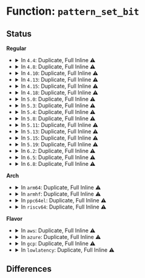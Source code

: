 # Function: <code>pattern_set_bit</code>

## Status
<b>Regular</b>
<ul>
<li>
<details>
<summary>In <code>4.4</code>: Duplicate, Full Inline ⚠️</summary>

**Collision:** Static Duplication

**Inline:** Full

**Transformation:** False

**Instances:**

```
In drivers/video/console/fbcon_rotate.c (ffffffff814679fc)
Location: drivers/video/console/fbcon_rotate.h:31
Inline: True
Inline callers:
  - drivers/video/console/fbcon_rotate.c:fbcon_rotate_font
  - drivers/video/console/fbcon_rotate.c:fbcon_rotate_font
  - drivers/video/console/fbcon_rotate.c:fbcon_rotate_font
```
```
In drivers/video/console/fbcon_cw.c (ffffffff81468541)
Location: drivers/video/console/fbcon_rotate.h:31
Inline: True
Inline callers:
  - drivers/video/console/fbcon_cw.c:cw_cursor
```
```
In drivers/video/console/fbcon_ccw.c (ffffffff8146a89f)
Location: drivers/video/console/fbcon_rotate.h:31
Inline: True
Inline callers:
  - drivers/video/console/fbcon_ccw.c:ccw_cursor
```
</details>
</li>
<li>
<details>
<summary>In <code>4.8</code>: Duplicate, Full Inline ⚠️</summary>

**Collision:** Static Duplication

**Inline:** Full

**Transformation:** False

**Instances:**

```
In drivers/video/console/fbcon_rotate.c (ffffffff814b5d08)
Location: drivers/video/console/fbcon_rotate.h:31
Inline: True
Inline callers:
  - drivers/video/console/fbcon_rotate.c:fbcon_rotate_font
  - drivers/video/console/fbcon_rotate.c:fbcon_rotate_font
  - drivers/video/console/fbcon_rotate.c:fbcon_rotate_font
```
```
In drivers/video/console/fbcon_cw.c (ffffffff814b6843)
Location: drivers/video/console/fbcon_rotate.h:31
Inline: True
Inline callers:
  - drivers/video/console/fbcon_cw.c:cw_cursor
```
```
In drivers/video/console/fbcon_ccw.c (ffffffff814b8bf3)
Location: drivers/video/console/fbcon_rotate.h:31
Inline: True
Inline callers:
  - drivers/video/console/fbcon_ccw.c:ccw_cursor
```
</details>
</li>
<li>
<details>
<summary>In <code>4.10</code>: Duplicate, Full Inline ⚠️</summary>

**Collision:** Static Duplication

**Inline:** Full

**Transformation:** False

**Instances:**

```
In drivers/video/console/fbcon_rotate.c (ffffffff814d7d38)
Location: drivers/video/console/fbcon_rotate.h:31
Inline: True
Inline callers:
  - drivers/video/console/fbcon_rotate.c:fbcon_rotate_font
  - drivers/video/console/fbcon_rotate.c:fbcon_rotate_font
  - drivers/video/console/fbcon_rotate.c:fbcon_rotate_font
```
```
In drivers/video/console/fbcon_cw.c (ffffffff814d8873)
Location: drivers/video/console/fbcon_rotate.h:31
Inline: True
Inline callers:
  - drivers/video/console/fbcon_cw.c:cw_cursor
```
```
In drivers/video/console/fbcon_ccw.c (ffffffff814dac03)
Location: drivers/video/console/fbcon_rotate.h:31
Inline: True
Inline callers:
  - drivers/video/console/fbcon_ccw.c:ccw_cursor
```
</details>
</li>
<li>
<details>
<summary>In <code>4.13</code>: Duplicate, Full Inline ⚠️</summary>

**Collision:** Static Duplication

**Inline:** Full

**Transformation:** False

**Instances:**

```
In drivers/video/console/fbcon_rotate.c (ffffffff814e39f4)
Location: drivers/video/console/fbcon_rotate.h:31
Inline: True
Inline callers:
  - drivers/video/console/fbcon_rotate.c:fbcon_rotate_font
  - drivers/video/console/fbcon_rotate.c:fbcon_rotate_font
  - drivers/video/console/fbcon_rotate.c:fbcon_rotate_font
```
```
In drivers/video/console/fbcon_cw.c (ffffffff814e45ea)
Location: drivers/video/console/fbcon_rotate.h:31
Inline: True
Inline callers:
  - drivers/video/console/fbcon_cw.c:cw_cursor
```
```
In drivers/video/console/fbcon_ccw.c (ffffffff814e691e)
Location: drivers/video/console/fbcon_rotate.h:31
Inline: True
Inline callers:
  - drivers/video/console/fbcon_ccw.c:ccw_cursor
```
</details>
</li>
<li>
<details>
<summary>In <code>4.15</code>: Duplicate, Full Inline ⚠️</summary>

**Collision:** Static Duplication

**Inline:** Full

**Transformation:** False

**Instances:**

```
In drivers/video/fbdev/core/fbcon_rotate.c (ffffffff8152cb47)
Location: drivers/video/fbdev/core/fbcon_rotate.h:31
Inline: True
Inline callers:
  - drivers/video/fbdev/core/fbcon_rotate.c:fbcon_rotate_font
  - drivers/video/fbdev/core/fbcon_rotate.c:fbcon_rotate_font
  - drivers/video/fbdev/core/fbcon_rotate.c:fbcon_rotate_font
```
```
In drivers/video/fbdev/core/fbcon_cw.c (ffffffff8152d763)
Location: drivers/video/fbdev/core/fbcon_rotate.h:31
Inline: True
Inline callers:
  - drivers/video/fbdev/core/fbcon_cw.c:cw_cursor
```
```
In drivers/video/fbdev/core/fbcon_ccw.c (ffffffff8152faf7)
Location: drivers/video/fbdev/core/fbcon_rotate.h:31
Inline: True
Inline callers:
  - drivers/video/fbdev/core/fbcon_ccw.c:ccw_cursor
```
</details>
</li>
<li>
<details>
<summary>In <code>4.18</code>: Duplicate, Full Inline ⚠️</summary>

**Collision:** Static Duplication

**Inline:** Full

**Transformation:** False

**Instances:**

```
In drivers/video/fbdev/core/fbcon_rotate.c (ffffffff8156266a)
Location: drivers/video/fbdev/core/fbcon_rotate.h:31
Inline: True
Inline callers:
  - drivers/video/fbdev/core/fbcon_rotate.c:fbcon_rotate_font
  - drivers/video/fbdev/core/fbcon_rotate.c:fbcon_rotate_font
  - drivers/video/fbdev/core/fbcon_rotate.c:fbcon_rotate_font
```
```
In drivers/video/fbdev/core/fbcon_cw.c (ffffffff81563621)
Location: drivers/video/fbdev/core/fbcon_rotate.h:31
Inline: True
Inline callers:
  - drivers/video/fbdev/core/fbcon_cw.c:cw_cursor
```
```
In drivers/video/fbdev/core/fbcon_ccw.c (ffffffff8156598d)
Location: drivers/video/fbdev/core/fbcon_rotate.h:31
Inline: True
Inline callers:
  - drivers/video/fbdev/core/fbcon_ccw.c:ccw_cursor
```
</details>
</li>
<li>
<details>
<summary>In <code>5.0</code>: Duplicate, Full Inline ⚠️</summary>

**Collision:** Static Duplication

**Inline:** Full

**Transformation:** False

**Instances:**

```
In drivers/video/fbdev/core/fbcon_rotate.c (ffffffff8157a09a)
Location: drivers/video/fbdev/core/fbcon_rotate.h:31
Inline: True
Inline callers:
  - drivers/video/fbdev/core/fbcon_rotate.c:fbcon_rotate_font
  - drivers/video/fbdev/core/fbcon_rotate.c:fbcon_rotate_font
  - drivers/video/fbdev/core/fbcon_rotate.c:fbcon_rotate_font
```
```
In drivers/video/fbdev/core/fbcon_cw.c (ffffffff8157b071)
Location: drivers/video/fbdev/core/fbcon_rotate.h:31
Inline: True
Inline callers:
  - drivers/video/fbdev/core/fbcon_cw.c:cw_cursor
```
```
In drivers/video/fbdev/core/fbcon_ccw.c (ffffffff8157d3d4)
Location: drivers/video/fbdev/core/fbcon_rotate.h:31
Inline: True
Inline callers:
  - drivers/video/fbdev/core/fbcon_ccw.c:ccw_cursor
```
</details>
</li>
<li>
<details>
<summary>In <code>5.3</code>: Duplicate, Full Inline ⚠️</summary>

**Collision:** Static Duplication

**Inline:** Full

**Transformation:** False

**Instances:**

```
In drivers/video/fbdev/core/fbcon_rotate.c (ffffffff815aa61d)
Location: drivers/video/fbdev/core/fbcon_rotate.h:31
Inline: True
Inline callers:
  - drivers/video/fbdev/core/fbcon_rotate.c:fbcon_rotate_font
  - drivers/video/fbdev/core/fbcon_rotate.c:fbcon_rotate_font
  - drivers/video/fbdev/core/fbcon_rotate.c:fbcon_rotate_font
```
```
In drivers/video/fbdev/core/fbcon_cw.c (ffffffff815ab5fc)
Location: drivers/video/fbdev/core/fbcon_rotate.h:31
Inline: True
Inline callers:
  - drivers/video/fbdev/core/fbcon_cw.c:cw_cursor
```
```
In drivers/video/fbdev/core/fbcon_ccw.c (ffffffff815ad9a2)
Location: drivers/video/fbdev/core/fbcon_rotate.h:31
Inline: True
Inline callers:
  - drivers/video/fbdev/core/fbcon_ccw.c:ccw_cursor
```
</details>
</li>
<li>
<details>
<summary>In <code>5.4</code>: Duplicate, Full Inline ⚠️</summary>

**Collision:** Static Duplication

**Inline:** Full

**Transformation:** False

**Instances:**

```
In drivers/video/fbdev/core/fbcon_rotate.c (ffffffff815cb59d)
Location: drivers/video/fbdev/core/fbcon_rotate.h:31
Inline: True
Inline callers:
  - drivers/video/fbdev/core/fbcon_rotate.c:fbcon_rotate_font
  - drivers/video/fbdev/core/fbcon_rotate.c:fbcon_rotate_font
  - drivers/video/fbdev/core/fbcon_rotate.c:fbcon_rotate_font
```
```
In drivers/video/fbdev/core/fbcon_cw.c (ffffffff815cc57c)
Location: drivers/video/fbdev/core/fbcon_rotate.h:31
Inline: True
Inline callers:
  - drivers/video/fbdev/core/fbcon_cw.c:cw_cursor
```
```
In drivers/video/fbdev/core/fbcon_ccw.c (ffffffff815ce922)
Location: drivers/video/fbdev/core/fbcon_rotate.h:31
Inline: True
Inline callers:
  - drivers/video/fbdev/core/fbcon_ccw.c:ccw_cursor
```
</details>
</li>
<li>
<details>
<summary>In <code>5.8</code>: Duplicate, Full Inline ⚠️</summary>

**Collision:** Static Duplication

**Inline:** Full

**Transformation:** False

**Instances:**

```
In drivers/video/fbdev/core/fbcon_rotate.c (ffffffff81674ea6)
Location: drivers/video/fbdev/core/fbcon_rotate.h:31
Inline: True
Inline callers:
  - drivers/video/fbdev/core/fbcon_rotate.c:fbcon_rotate_font
  - drivers/video/fbdev/core/fbcon_rotate.c:fbcon_rotate_font
  - drivers/video/fbdev/core/fbcon_rotate.c:fbcon_rotate_font
```
```
In drivers/video/fbdev/core/fbcon_cw.c (ffffffff81675efc)
Location: drivers/video/fbdev/core/fbcon_rotate.h:31
Inline: True
Inline callers:
  - drivers/video/fbdev/core/fbcon_cw.c:cw_cursor
```
```
In drivers/video/fbdev/core/fbcon_ccw.c (ffffffff8167830c)
Location: drivers/video/fbdev/core/fbcon_rotate.h:31
Inline: True
Inline callers:
  - drivers/video/fbdev/core/fbcon_ccw.c:ccw_cursor
```
</details>
</li>
<li>
<details>
<summary>In <code>5.11</code>: Duplicate, Full Inline ⚠️</summary>

**Collision:** Static Duplication

**Inline:** Full

**Transformation:** False

**Instances:**

```
In drivers/video/fbdev/core/fbcon_rotate.c (ffffffff81694f8b)
Location: drivers/video/fbdev/core/fbcon_rotate.h:31
Inline: True
Inline callers:
  - drivers/video/fbdev/core/fbcon_rotate.c:fbcon_rotate_font
  - drivers/video/fbdev/core/fbcon_rotate.c:fbcon_rotate_font
  - drivers/video/fbdev/core/fbcon_rotate.c:fbcon_rotate_font
```
```
In drivers/video/fbdev/core/fbcon_cw.c (ffffffff81695fcc)
Location: drivers/video/fbdev/core/fbcon_rotate.h:31
Inline: True
Inline callers:
  - drivers/video/fbdev/core/fbcon_cw.c:cw_cursor
```
```
In drivers/video/fbdev/core/fbcon_ccw.c (ffffffff8169839c)
Location: drivers/video/fbdev/core/fbcon_rotate.h:31
Inline: True
Inline callers:
  - drivers/video/fbdev/core/fbcon_ccw.c:ccw_cursor
```
</details>
</li>
<li>
<details>
<summary>In <code>5.13</code>: Duplicate, Full Inline ⚠️</summary>

**Collision:** Static Duplication

**Inline:** Full

**Transformation:** False

**Instances:**

```
In drivers/video/fbdev/core/fbcon_rotate.c (ffffffff81677d3d)
Location: drivers/video/fbdev/core/fbcon_rotate.h:31
Inline: True
Inline callers:
  - drivers/video/fbdev/core/fbcon_rotate.c:fbcon_rotate_font
  - drivers/video/fbdev/core/fbcon_rotate.c:fbcon_rotate_font
  - drivers/video/fbdev/core/fbcon_rotate.c:fbcon_rotate_font
```
```
In drivers/video/fbdev/core/fbcon_cw.c (ffffffff81678da1)
Location: drivers/video/fbdev/core/fbcon_rotate.h:31
Inline: True
Inline callers:
  - drivers/video/fbdev/core/fbcon_cw.c:cw_cursor
```
```
In drivers/video/fbdev/core/fbcon_ccw.c (ffffffff8167b1b4)
Location: drivers/video/fbdev/core/fbcon_rotate.h:31
Inline: True
Inline callers:
  - drivers/video/fbdev/core/fbcon_ccw.c:ccw_cursor
```
</details>
</li>
<li>
<details>
<summary>In <code>5.15</code>: Duplicate, Full Inline ⚠️</summary>

**Collision:** Static Duplication

**Inline:** Full

**Transformation:** False

**Instances:**

```
In drivers/video/fbdev/core/fbcon_rotate.c (ffffffff816ecc4d)
Location: drivers/video/fbdev/core/fbcon_rotate.h:31
Inline: True
Inline callers:
  - drivers/video/fbdev/core/fbcon_rotate.c:fbcon_rotate_font
  - drivers/video/fbdev/core/fbcon_rotate.c:fbcon_rotate_font
  - drivers/video/fbdev/core/fbcon_rotate.c:fbcon_rotate_font
```
```
In drivers/video/fbdev/core/fbcon_cw.c (ffffffff816edbbc)
Location: drivers/video/fbdev/core/fbcon_rotate.h:31
Inline: True
Inline callers:
  - drivers/video/fbdev/core/fbcon_cw.c:cw_cursor
```
```
In drivers/video/fbdev/core/fbcon_ccw.c (ffffffff816efd88)
Location: drivers/video/fbdev/core/fbcon_rotate.h:31
Inline: True
Inline callers:
  - drivers/video/fbdev/core/fbcon_ccw.c:ccw_cursor
```
</details>
</li>
<li>
<details>
<summary>In <code>5.19</code>: Duplicate, Full Inline ⚠️</summary>

**Collision:** Static Duplication

**Inline:** Full

**Transformation:** False

**Instances:**

```
In drivers/video/fbdev/core/fbcon_rotate.c (ffffffff8181821f)
Location: drivers/video/fbdev/core/fbcon_rotate.h:31
Inline: True
Inline callers:
  - drivers/video/fbdev/core/fbcon_rotate.c:fbcon_rotate_font
  - drivers/video/fbdev/core/fbcon_rotate.c:fbcon_rotate_font
  - drivers/video/fbdev/core/fbcon_rotate.c:fbcon_rotate_font
```
```
In drivers/video/fbdev/core/fbcon_cw.c (ffffffff8181923a)
Location: drivers/video/fbdev/core/fbcon_rotate.h:31
Inline: True
Inline callers:
  - drivers/video/fbdev/core/fbcon_cw.c:cw_cursor
```
```
In drivers/video/fbdev/core/fbcon_ccw.c (ffffffff8181b588)
Location: drivers/video/fbdev/core/fbcon_rotate.h:31
Inline: True
Inline callers:
  - drivers/video/fbdev/core/fbcon_ccw.c:ccw_cursor
```
</details>
</li>
<li>
<details>
<summary>In <code>6.2</code>: Duplicate, Full Inline ⚠️</summary>

**Collision:** Static Duplication

**Inline:** Full

**Transformation:** False

**Instances:**

```
In drivers/video/fbdev/core/fbcon_rotate.c (ffffffff819475df)
Location: drivers/video/fbdev/core/fbcon_rotate.h:31
Inline: True
Inline callers:
  - drivers/video/fbdev/core/fbcon_rotate.c:fbcon_rotate_font
  - drivers/video/fbdev/core/fbcon_rotate.c:fbcon_rotate_font
  - drivers/video/fbdev/core/fbcon_rotate.c:fbcon_rotate_font
```
```
In drivers/video/fbdev/core/fbcon_cw.c (ffffffff81948674)
Location: drivers/video/fbdev/core/fbcon_rotate.h:31
Inline: True
Inline callers:
  - drivers/video/fbdev/core/fbcon_cw.c:cw_cursor
```
```
In drivers/video/fbdev/core/fbcon_ccw.c (ffffffff8194aad2)
Location: drivers/video/fbdev/core/fbcon_rotate.h:31
Inline: True
Inline callers:
  - drivers/video/fbdev/core/fbcon_ccw.c:ccw_cursor
```
</details>
</li>
<li>
<details>
<summary>In <code>6.5</code>: Duplicate, Full Inline ⚠️</summary>

**Collision:** Static Duplication

**Inline:** Full

**Transformation:** False

**Instances:**

```
In drivers/video/fbdev/core/fbcon_rotate.c (ffffffff8198bc1d)
Location: drivers/video/fbdev/core/fbcon_rotate.h:31
Inline: True
Inline callers:
  - drivers/video/fbdev/core/fbcon_rotate.c:fbcon_rotate_font
  - drivers/video/fbdev/core/fbcon_rotate.c:fbcon_rotate_font
  - drivers/video/fbdev/core/fbcon_rotate.c:fbcon_rotate_font
```
```
In drivers/video/fbdev/core/fbcon_cw.c (ffffffff8198ccd6)
Location: drivers/video/fbdev/core/fbcon_rotate.h:31
Inline: True
Inline callers:
  - drivers/video/fbdev/core/fbcon_cw.c:cw_cursor
```
```
In drivers/video/fbdev/core/fbcon_ccw.c (ffffffff8198f0d4)
Location: drivers/video/fbdev/core/fbcon_rotate.h:31
Inline: True
Inline callers:
  - drivers/video/fbdev/core/fbcon_ccw.c:ccw_cursor
```
</details>
</li>
<li>
<details>
<summary>In <code>6.8</code>: Duplicate, Full Inline ⚠️</summary>

**Collision:** Static Duplication

**Inline:** Full

**Transformation:** False

**Instances:**

```
In drivers/video/fbdev/core/fbcon_rotate.c (ffffffff819d5b3d)
Location: drivers/video/fbdev/core/fbcon_rotate.h:31
Inline: True
Inline callers:
  - drivers/video/fbdev/core/fbcon_rotate.c:fbcon_rotate_font
  - drivers/video/fbdev/core/fbcon_rotate.c:fbcon_rotate_font
  - drivers/video/fbdev/core/fbcon_rotate.c:fbcon_rotate_font
```
```
In drivers/video/fbdev/core/fbcon_cw.c (ffffffff819d6bf6)
Location: drivers/video/fbdev/core/fbcon_rotate.h:31
Inline: True
Inline callers:
  - drivers/video/fbdev/core/fbcon_cw.c:cw_cursor
```
```
In drivers/video/fbdev/core/fbcon_ccw.c (ffffffff819d8ff4)
Location: drivers/video/fbdev/core/fbcon_rotate.h:31
Inline: True
Inline callers:
  - drivers/video/fbdev/core/fbcon_ccw.c:ccw_cursor
```
</details>
</li>
</ul>
<b>Arch</b>
<ul>
<li>
<details>
<summary>In <code>arm64</code>: Duplicate, Full Inline ⚠️</summary>

**Collision:** Static Duplication

**Inline:** Full

**Transformation:** False

**Instances:**

```
In drivers/video/fbdev/core/fbcon_rotate.c (ffff800010754a38)
Location: drivers/video/fbdev/core/fbcon_rotate.h:31
Inline: True
Inline callers:
  - drivers/video/fbdev/core/fbcon_rotate.c:fbcon_rotate_font
  - drivers/video/fbdev/core/fbcon_rotate.c:fbcon_rotate_font
  - drivers/video/fbdev/core/fbcon_rotate.c:fbcon_rotate_font
```
```
In drivers/video/fbdev/core/fbcon_cw.c (ffff8000107558e8)
Location: drivers/video/fbdev/core/fbcon_rotate.h:31
Inline: True
Inline callers:
  - drivers/video/fbdev/core/fbcon_cw.c:cw_cursor
```
```
In drivers/video/fbdev/core/fbcon_ccw.c (ffff8000107577b0)
Location: drivers/video/fbdev/core/fbcon_rotate.h:31
Inline: True
Inline callers:
  - drivers/video/fbdev/core/fbcon_ccw.c:ccw_cursor
```
</details>
</li>
<li>
<details>
<summary>In <code>armhf</code>: Duplicate, Full Inline ⚠️</summary>

**Collision:** Static Duplication

**Inline:** Full

**Transformation:** False

**Instances:**

```
In drivers/video/fbdev/core/fbcon_rotate.c (c08d7138)
Location: drivers/video/fbdev/core/fbcon_rotate.h:31
Inline: True
Inline callers:
  - drivers/video/fbdev/core/fbcon_rotate.c:fbcon_rotate_font
  - drivers/video/fbdev/core/fbcon_rotate.c:fbcon_rotate_font
  - drivers/video/fbdev/core/fbcon_rotate.c:fbcon_rotate_font
```
```
In drivers/video/fbdev/core/fbcon_cw.c (c08d818c)
Location: drivers/video/fbdev/core/fbcon_rotate.h:31
Inline: True
Inline callers:
  - drivers/video/fbdev/core/fbcon_cw.c:cw_cursor
```
```
In drivers/video/fbdev/core/fbcon_ccw.c (c08d9e78)
Location: drivers/video/fbdev/core/fbcon_rotate.h:31
Inline: True
Inline callers:
  - drivers/video/fbdev/core/fbcon_ccw.c:ccw_cursor
```
</details>
</li>
<li>
<details>
<summary>In <code>ppc64el</code>: Duplicate, Full Inline ⚠️</summary>

**Collision:** Static Duplication

**Inline:** Full

**Transformation:** False

**Instances:**

```
In drivers/video/fbdev/core/fbcon_rotate.c (c0000000008b90f0)
Location: drivers/video/fbdev/core/fbcon_rotate.h:31
Inline: True
Inline callers:
  - drivers/video/fbdev/core/fbcon_rotate.c:fbcon_rotate_font
  - drivers/video/fbdev/core/fbcon_rotate.c:fbcon_rotate_font
  - drivers/video/fbdev/core/fbcon_rotate.c:fbcon_rotate_font
```
```
In drivers/video/fbdev/core/fbcon_cw.c (c0000000008ba42c)
Location: drivers/video/fbdev/core/fbcon_rotate.h:31
Inline: True
Inline callers:
  - drivers/video/fbdev/core/fbcon_cw.c:cw_cursor
```
```
In drivers/video/fbdev/core/fbcon_ccw.c (c0000000008bcb9c)
Location: drivers/video/fbdev/core/fbcon_rotate.h:31
Inline: True
Inline callers:
  - drivers/video/fbdev/core/fbcon_ccw.c:ccw_cursor
```
</details>
</li>
<li>
<details>
<summary>In <code>riscv64</code>: Duplicate, Full Inline ⚠️</summary>

**Collision:** Static Duplication

**Inline:** Full

**Transformation:** False

**Instances:**

```
In drivers/video/fbdev/core/fbcon_rotate.c (ffffffe00050156e)
Location: drivers/video/fbdev/core/fbcon_rotate.h:31
Inline: True
Inline callers:
  - drivers/video/fbdev/core/fbcon_rotate.c:fbcon_rotate_font
  - drivers/video/fbdev/core/fbcon_rotate.c:fbcon_rotate_font
  - drivers/video/fbdev/core/fbcon_rotate.c:fbcon_rotate_font
```
```
In drivers/video/fbdev/core/fbcon_cw.c (ffffffe0005023ba)
Location: drivers/video/fbdev/core/fbcon_rotate.h:31
Inline: True
Inline callers:
  - drivers/video/fbdev/core/fbcon_cw.c:cw_cursor
```
```
In drivers/video/fbdev/core/fbcon_ccw.c (ffffffe000503f4c)
Location: drivers/video/fbdev/core/fbcon_rotate.h:31
Inline: True
Inline callers:
  - drivers/video/fbdev/core/fbcon_ccw.c:ccw_cursor
```
</details>
</li>
</ul>
<b>Flavor</b>
<ul>
<li>
<details>
<summary>In <code>aws</code>: Duplicate, Full Inline ⚠️</summary>

**Collision:** Static Duplication

**Inline:** Full

**Transformation:** False

**Instances:**

```
In drivers/video/fbdev/core/fbcon_rotate.c (ffffffff815bf5ad)
Location: drivers/video/fbdev/core/fbcon_rotate.h:31
Inline: True
Inline callers:
  - drivers/video/fbdev/core/fbcon_rotate.c:fbcon_rotate_font
  - drivers/video/fbdev/core/fbcon_rotate.c:fbcon_rotate_font
  - drivers/video/fbdev/core/fbcon_rotate.c:fbcon_rotate_font
```
```
In drivers/video/fbdev/core/fbcon_cw.c (ffffffff815c058c)
Location: drivers/video/fbdev/core/fbcon_rotate.h:31
Inline: True
Inline callers:
  - drivers/video/fbdev/core/fbcon_cw.c:cw_cursor
```
```
In drivers/video/fbdev/core/fbcon_ccw.c (ffffffff815c2932)
Location: drivers/video/fbdev/core/fbcon_rotate.h:31
Inline: True
Inline callers:
  - drivers/video/fbdev/core/fbcon_ccw.c:ccw_cursor
```
</details>
</li>
<li>
<details>
<summary>In <code>azure</code>: Duplicate, Full Inline ⚠️</summary>

**Collision:** Static Duplication

**Inline:** Full

**Transformation:** False

**Instances:**

```
In drivers/video/fbdev/core/fbcon_rotate.c (ffffffff815ae38d)
Location: drivers/video/fbdev/core/fbcon_rotate.h:31
Inline: True
Inline callers:
  - drivers/video/fbdev/core/fbcon_rotate.c:fbcon_rotate_font
  - drivers/video/fbdev/core/fbcon_rotate.c:fbcon_rotate_font
  - drivers/video/fbdev/core/fbcon_rotate.c:fbcon_rotate_font
```
```
In drivers/video/fbdev/core/fbcon_cw.c (ffffffff815af36c)
Location: drivers/video/fbdev/core/fbcon_rotate.h:31
Inline: True
Inline callers:
  - drivers/video/fbdev/core/fbcon_cw.c:cw_cursor
```
```
In drivers/video/fbdev/core/fbcon_ccw.c (ffffffff815b1712)
Location: drivers/video/fbdev/core/fbcon_rotate.h:31
Inline: True
Inline callers:
  - drivers/video/fbdev/core/fbcon_ccw.c:ccw_cursor
```
</details>
</li>
<li>
<details>
<summary>In <code>gcp</code>: Duplicate, Full Inline ⚠️</summary>

**Collision:** Static Duplication

**Inline:** Full

**Transformation:** False

**Instances:**

```
In drivers/video/fbdev/core/fbcon_rotate.c (ffffffff815bfb3d)
Location: drivers/video/fbdev/core/fbcon_rotate.h:31
Inline: True
Inline callers:
  - drivers/video/fbdev/core/fbcon_rotate.c:fbcon_rotate_font
  - drivers/video/fbdev/core/fbcon_rotate.c:fbcon_rotate_font
  - drivers/video/fbdev/core/fbcon_rotate.c:fbcon_rotate_font
```
```
In drivers/video/fbdev/core/fbcon_cw.c (ffffffff815c0b1c)
Location: drivers/video/fbdev/core/fbcon_rotate.h:31
Inline: True
Inline callers:
  - drivers/video/fbdev/core/fbcon_cw.c:cw_cursor
```
```
In drivers/video/fbdev/core/fbcon_ccw.c (ffffffff815c2ec2)
Location: drivers/video/fbdev/core/fbcon_rotate.h:31
Inline: True
Inline callers:
  - drivers/video/fbdev/core/fbcon_ccw.c:ccw_cursor
```
</details>
</li>
<li>
<details>
<summary>In <code>lowlatency</code>: Duplicate, Full Inline ⚠️</summary>

**Collision:** Static Duplication

**Inline:** Full

**Transformation:** False

**Instances:**

```
In drivers/video/fbdev/core/fbcon_rotate.c (ffffffff815d96dd)
Location: drivers/video/fbdev/core/fbcon_rotate.h:31
Inline: True
Inline callers:
  - drivers/video/fbdev/core/fbcon_rotate.c:fbcon_rotate_font
  - drivers/video/fbdev/core/fbcon_rotate.c:fbcon_rotate_font
  - drivers/video/fbdev/core/fbcon_rotate.c:fbcon_rotate_font
```
```
In drivers/video/fbdev/core/fbcon_cw.c (ffffffff815da6bc)
Location: drivers/video/fbdev/core/fbcon_rotate.h:31
Inline: True
Inline callers:
  - drivers/video/fbdev/core/fbcon_cw.c:cw_cursor
```
```
In drivers/video/fbdev/core/fbcon_ccw.c (ffffffff815dca62)
Location: drivers/video/fbdev/core/fbcon_rotate.h:31
Inline: True
Inline callers:
  - drivers/video/fbdev/core/fbcon_ccw.c:ccw_cursor
```
</details>
</li>
</ul>

## Differences
